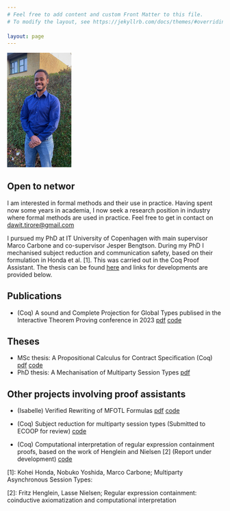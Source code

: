 ```yaml
---
# Feel free to add content and custom Front Matter to this file.
# To modify the layout, see https://jekyllrb.com/docs/themes/#overriding-theme-defaults

layout: page
---
```


<img src="assets/dawit_photo.jpeg" width="150" alt="">

## Open to networ
I am interested in formal methods and their use in practice. Having
spent now some years in academia, I now seek a research position in
industry where formal methods are used in practice. Feel free to get
in contact on dawit.tirore@gmail.com

I pursued my PhD at IT University of Copenhagen with main 
supervisor Marco Carbone and co-supervisor Jesper Bengtson.
During my PhD I mechanised subject reduction and communication safety,
based on their formulation in Honda et al. [1]. This was carried out
in the Coq Proof Assistant. The thesis can be found
[here](/assets/thesis.pdf) and links for developments are provided
below.    

## Publications 
* (Coq) A sound and Complete Projection for Global Types publised in the
Interactive Theorem Proving conference in 2023
[pdf](/assets/itp.pdf) [code](https://github.com/Tirore96/projection) 

## Theses
* MSc thesis: A Propositional Calculus for Contract Specification (Coq) 
  [pdf](/assets/report.pdf) [code](https://github.com/Tirore96/csl_derivatives)
* PhD thesis: A Mechanisation of Multiparty Session Types [pdf](/assets/revision2.pdf)


## Other projects involving proof assistants
* (Isabelle) Verified Rewriting of MFOTL Formulas [pdf](/assets/mfotl.pdf)
  [code](https://github.com/Tirore96/verimon-rewriting) 

* (Coq) Subject reduction for multiparty session types (Submitted to
  ECOOP for review)
  [code](https://github.com/Tirore96/subject_reduction)

* (Coq) Computational interpretation of regular expression containment
  proofs, based on the work of Henglein and Nielsen [2] (Report under development) [code](https://github.com/Tirore96/containment)



\[1\]: Kohei Honda, Nobuko Yoshida, Marco Carbone; Multiparty Asynchronous Session Types: 

\[2\]: Fritz Henglein, Lasse Nielsen;
Regular expression containment: coinductive axiomatization and computational interpretation
